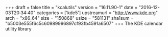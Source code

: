 +++
draft = false
title = "kcalutils"
version = "16.11.90-1"
date = "2016-12-03T20:34:40"
categories = ['kde5']
upstreamurl = "http://www.kde.org"
arch = "x86_64"
size = "150868"
usize = "581131"
sha1sum = "b5003e555f6c5c60989996897cf93fb4591a6507"
+++
The KDE calendar utility library